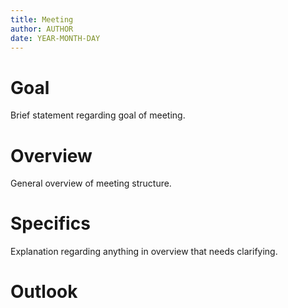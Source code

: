 ```yaml
---
title: Meeting
author: AUTHOR
date: YEAR-MONTH-DAY
---
```


# Goal

Brief statement regarding goal of meeting.

# Overview

General overview of meeting structure.

# Specifics

Explanation regarding anything in overview that needs clarifying.

# Outlook
